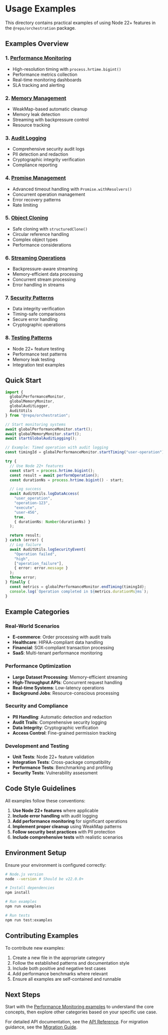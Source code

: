 # Usage Examples

This directory contains practical examples of using Node 22+ features in the
`@repo/orchestration` package.

## Examples Overview

### 1. [Performance Monitoring](./performance-monitoring.md)

- High-resolution timing with `process.hrtime.bigint()`
- Performance metrics collection
- Real-time monitoring dashboards
- SLA tracking and alerting

### 2. [Memory Management](./memory-management.md)

- WeakMap-based automatic cleanup
- Memory leak detection
- Streaming with backpressure control
- Resource tracking

### 3. [Audit Logging](./audit-logging.md)

- Comprehensive security audit logs
- PII detection and redaction
- Cryptographic integrity verification
- Compliance reporting

### 4. [Promise Management](./promise-management.md)

- Advanced timeout handling with `Promise.withResolvers()`
- Concurrent operation management
- Error recovery patterns
- Rate limiting

### 5. [Object Cloning](./object-cloning.md)

- Safe cloning with `structuredClone()`
- Circular reference handling
- Complex object types
- Performance considerations

### 6. [Streaming Operations](./streaming-operations.md)

- Backpressure-aware streaming
- Memory-efficient data processing
- Concurrent stream processing
- Error handling in streams

### 7. [Security Patterns](./security-patterns.md)

- Data integrity verification
- Timing-safe comparisons
- Secure error handling
- Cryptographic operations

### 8. [Testing Patterns](./testing-patterns.md)

- Node 22+ feature testing
- Performance test patterns
- Memory leak testing
- Integration test examples

## Quick Start

```typescript
import {
  globalPerformanceMonitor,
  globalMemoryMonitor,
  globalAuditLogger,
  AuditUtils
} from "@repo/orchestration";

// Start monitoring systems
await globalPerformanceMonitor.start();
await globalMemoryMonitor.start();
await startGlobalAuditLogging();

// Example: Timed operation with audit logging
const timingId = globalPerformanceMonitor.startTiming("user-operation");

try {
  // Use Node 22+ features
  const start = process.hrtime.bigint();
  const result = await performOperation();
  const durationNs = process.hrtime.bigint() - start;

  // Log success
  await AuditUtils.logDataAccess(
    "user_operation",
    "operation-123",
    "execute",
    "user-456",
    true,
    { durationNs: Number(durationNs) }
  );

  return result;
} catch (error) {
  // Log failure
  await AuditUtils.logSecurityEvent(
    "Operation failed",
    "high",
    ["operation_failure"],
    { error: error.message }
  );
  throw error;
} finally {
  const metrics = globalPerformanceMonitor.endTiming(timingId);
  console.log(`Operation completed in ${metrics.durationMs}ms`);
}
```

## Example Categories

### Real-World Scenarios

- **E-commerce**: Order processing with audit trails
- **Healthcare**: HIPAA-compliant data handling
- **Financial**: SOX-compliant transaction processing
- **SaaS**: Multi-tenant performance monitoring

### Performance Optimization

- **Large Dataset Processing**: Memory-efficient streaming
- **High-Throughput APIs**: Concurrent request handling
- **Real-time Systems**: Low-latency operations
- **Background Jobs**: Resource-conscious processing

### Security and Compliance

- **PII Handling**: Automatic detection and redaction
- **Audit Trails**: Comprehensive security logging
- **Data Integrity**: Cryptographic verification
- **Access Control**: Fine-grained permission tracking

### Development and Testing

- **Unit Tests**: Node 22+ feature validation
- **Integration Tests**: Cross-package compatibility
- **Performance Tests**: Benchmarking and profiling
- **Security Tests**: Vulnerability assessment

## Code Style Guidelines

All examples follow these conventions:

1. **Use Node 22+ features** where applicable
2. **Include error handling** with audit logging
3. **Add performance monitoring** for significant operations
4. **Implement proper cleanup** using WeakMap patterns
5. **Follow security best practices** with PII protection
6. **Include comprehensive tests** with realistic scenarios

## Environment Setup

Ensure your environment is configured correctly:

```bash
# Node.js version
node --version # Should be v22.0.0+

# Install dependencies
npm install

# Run examples
npm run examples

# Run tests
npm run test:examples
```

## Contributing Examples

To contribute new examples:

1. Create a new file in the appropriate category
2. Follow the established patterns and documentation style
3. Include both positive and negative test cases
4. Add performance benchmarks where relevant
5. Ensure all examples are self-contained and runnable

## Next Steps

Start with the [Performance Monitoring examples](./performance-monitoring.md) to
understand the core concepts, then explore other categories based on your
specific use case.

For detailed API documentation, see the
[API Reference](../api/node22-features.md). For migration guidance, see the
[Migration Guide](../migration/legacy-to-node22.md).
